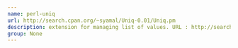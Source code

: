 ```yaml
---
name: perl-uniq
url: http://search.cpan.org/~syamal/Uniq-0.01/Uniq.pm
description: extension for managing list of values. URL : http://search.cpan.org/~syamal/Uniq-0.01/Uniq.pm Groups : None
group: None
---
```

